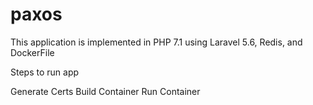 # paxos

This application is implemented in PHP 7.1 using Laravel 5.6, Redis, and DockerFile

Steps to run app

Generate Certs
Build Container
Run Container
